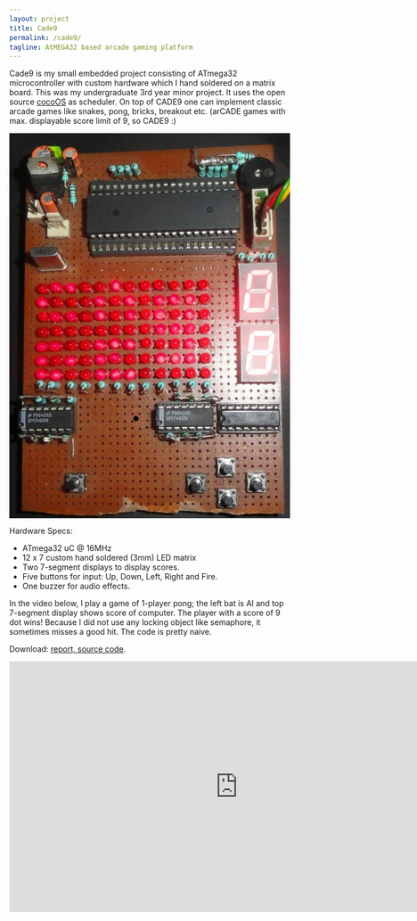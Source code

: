 ```yaml
---
layout: project
title: Cade9
permalink: /cade9/
tagline: AtMEGA32 based arcade gaming platform
---
```


Cade9 is my small embedded project consisting of ATmega32 microcontroller with custom hardware which I hand soldered on a matrix board. This was my undergraduate 3rd year minor project. It uses the open source [cocoOS][cocoos] as scheduler. On top of CADE9 one can implement classic arcade games like snakes, pong, bricks, breakout etc. (arCADE games with max. displayable score limit of 9, so CADE9 :)

<p align = "center"><img align="center" src="/images/projects/cade9-pcb.jpg"/></p>

Hardware Specs:

- ATmega32 uC @ 16MHz
- 12 x 7 custom hand soldered (3mm) LED matrix
- Two 7-segment displays to display scores.
- Five buttons for input: Up, Down, Left, Right and Fire.
- One buzzer for audio effects.

In the video below, I play a game of 1-player pong; the left bat is AI and top 7-segment display shows score of computer. The player with a score of 9 dot wins! Because I did not use any locking object like semaphore, it sometimes misses a good hit. The code is pretty naive.

Download: <a href="/files/docs/minor-project-cade9.pdf">report, <a href="/files/old/cade9.zip">source code</a>.

<p align = "center"><iframe width="820" height="450" src="http://www.youtube.com/embed/fmwXqJI0i44" frameborder="0" allowfullscreen></iframe></p>

[cocoos]: http://www.cocoos.net
